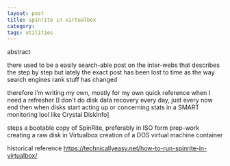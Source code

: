 ```yaml
---
layout: post
title: spinrite in virtualbox
category: 
tags: utilities
---
```

abstract

there used to be a easily search-able post on the inter-webs that describes the step by step but lately the exact post has been lost to time as the way search engines rank stuff has changed

therefore i'm writing my own, mostly for my own quick reference when I need a refresher [I don't do disk data recovery every day, just every now end then when disks start acting up or concerning stats in a SMART monitoring lool like Crystal DiskInfo]


steps
a bootable copy of SpinRite, preferably in ISO form
prep-work
creating a raw disk in Virtualbox
creation of a DOS virtual machine container 

historical reference
https://technicallyeasy.net/how-to-run-spinrite-in-virtualbox/
